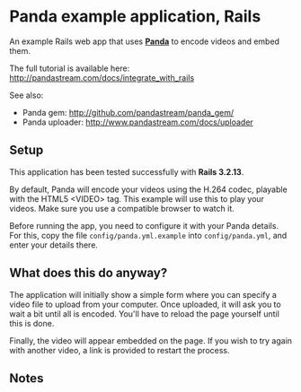 Panda example application, Rails
=================================

An example Rails web app that uses [**Panda**](http://pandastream.com) to encode videos and embed them.

The full tutorial is available here: <http://pandastream.com/docs/integrate_with_rails>

See also:

* Panda gem: <http://github.com/pandastream/panda_gem/>
* Panda uploader: <http://www.pandastream.com/docs/uploader>


Setup
-----

This application has been tested successfully with **Rails 3.2.13**.

By default, Panda will encode your videos using the H.264 codec, playable with the HTML5 &lt;VIDEO&gt; tag. This example will use this to play your videos. Make sure you use a compatible browser to watch it.

Before running the app, you need to configure it with your Panda details. For this, copy the file `config/panda.yml.example` into `config/panda.yml`, and enter your details there.


What does this do anyway?
-------------------------

The application will initially show a simple form where you can specify a video file to upload from your computer. Once uploaded, it will ask you to wait a bit until all is encoded. You'll have to reload the page yourself until this is done.

Finally, the video will appear embedded on the page. If you wish to try again with another video, a link is provided to restart the process.


Notes
-----